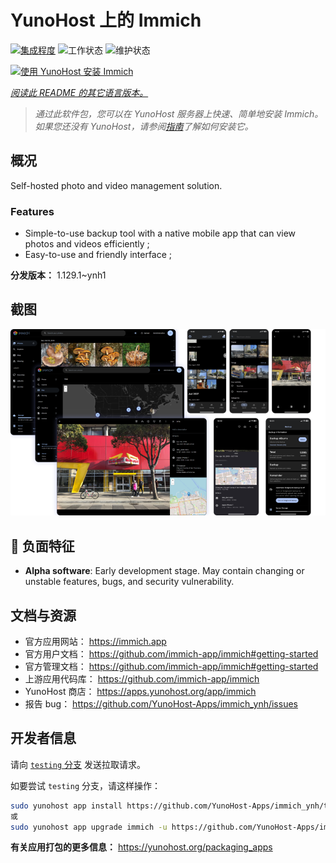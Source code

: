 <!--
注意：此 README 由 <https://github.com/YunoHost/apps/tree/master/tools/readme_generator> 自动生成
请勿手动编辑。
-->

# YunoHost 上的 Immich

[![集成程度](https://apps.yunohost.org/badge/integration/immich)](https://ci-apps.yunohost.org/ci/apps/immich/)
![工作状态](https://apps.yunohost.org/badge/state/immich)
![维护状态](https://apps.yunohost.org/badge/maintained/immich)

[![使用 YunoHost 安装 Immich](https://install-app.yunohost.org/install-with-yunohost.svg)](https://install-app.yunohost.org/?app=immich)

*[阅读此 README 的其它语言版本。](./ALL_README.md)*

> *通过此软件包，您可以在 YunoHost 服务器上快速、简单地安装 Immich。*  
> *如果您还没有 YunoHost，请参阅[指南](https://yunohost.org/install)了解如何安装它。*

## 概况

Self-hosted photo and video management solution.

### Features

- Simple-to-use backup tool with a native mobile app that can view photos and videos efficiently ;
- Easy-to-use and friendly interface ;


**分发版本：** 1.129.1~ynh1

## 截图

![Immich 的截图](./doc/screenshots/immich-screenshots.png)

## :red_circle: 负面特征

- **Alpha software**: Early development stage. May contain changing or unstable features, bugs, and security vulnerability.

## 文档与资源

- 官方应用网站： <https://immich.app>
- 官方用户文档： <https://github.com/immich-app/immich#getting-started>
- 官方管理文档： <https://github.com/immich-app/immich#getting-started>
- 上游应用代码库： <https://github.com/immich-app/immich>
- YunoHost 商店： <https://apps.yunohost.org/app/immich>
- 报告 bug： <https://github.com/YunoHost-Apps/immich_ynh/issues>

## 开发者信息

请向 [`testing` 分支](https://github.com/YunoHost-Apps/immich_ynh/tree/testing) 发送拉取请求。

如要尝试 `testing` 分支，请这样操作：

```bash
sudo yunohost app install https://github.com/YunoHost-Apps/immich_ynh/tree/testing --debug
或
sudo yunohost app upgrade immich -u https://github.com/YunoHost-Apps/immich_ynh/tree/testing --debug
```

**有关应用打包的更多信息：** <https://yunohost.org/packaging_apps>
